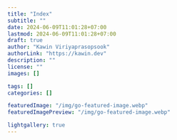 ```yaml
---
title: "Index"
subtitle: ""
date: 2024-06-09T11:01:28+07:00
lastmod: 2024-06-09T11:01:28+07:00
draft: true
author: "Kawin Viriyaprasopsook"
authorLink: "https://kawin.dev"
description: ""
license: ""
images: []

tags: []
categories: []

featuredImage: "/img/go-featured-image.webp"
featuredImagePreview: "/img/go-featured-image.webp"

lightgallery: true
---
```


<!--more-->
